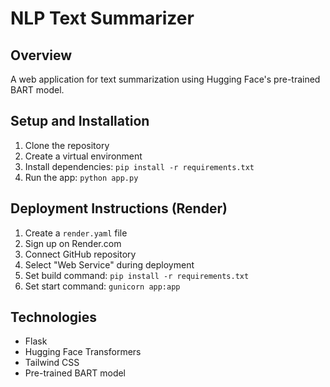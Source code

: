 # NLP Text Summarizer

## Overview
A web application for text summarization using Hugging Face's pre-trained BART model.

## Setup and Installation
1. Clone the repository
2. Create a virtual environment
3. Install dependencies: `pip install -r requirements.txt`
4. Run the app: `python app.py`

## Deployment Instructions (Render)
1. Create a `render.yaml` file
2. Sign up on Render.com
3. Connect GitHub repository
4. Select "Web Service" during deployment
5. Set build command: `pip install -r requirements.txt`
6. Set start command: `gunicorn app:app`

## Technologies
- Flask
- Hugging Face Transformers
- Tailwind CSS
- Pre-trained BART model
